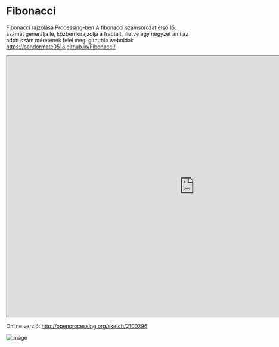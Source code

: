 # Fibonacci
Fibonacci rajzolása Processing-ben
A fibonacci számsorozat első 15. számát generálja le, közben kirajzolja a fractált, illetve egy négyzet ami az adott szám méretének felel meg.
githubio weboldal: https://sandormate0513.github.io/Fibonacci/
<iframe src="https://openprocessing.org/sketch/2100296/embed/" width="1006" height="700"></iframe>

Online verzió: http://openprocessing.org/sketch/2100296

![image](https://github.com/Sandormate0513/Fibonacci/assets/31538353/24c9a96f-c859-4d9c-bf94-9361c1b11d8d)

